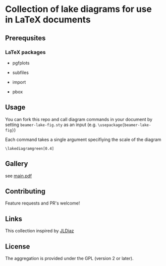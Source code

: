 # Collection of lake diagrams for use in LaTeX documents 

## Prerequsites

### LaTeX packages

* pgfplots

* subfiles

* import

* pbox

## Usage

You can fork this repo and call diagram commands in your document by setting `beamer-lake-fig.sty` as an input (e.g. `\usepackage{beamer-lake-fig}`)

Each command takes a single argument specifiying the scale of the diagram

```
\lakediagramgreen[0.4]
```

## Gallery

see [main.pdf](https://github.com/jsta/beamer-lake-fig/blob/master/main.pdf)

## Contributing

Feature requests and PR's welcome!

## Links

This collection inspired by [JLDiaz](https://tex.stackexchange.com/questions/95044/create-diagrams-in-latex-with-tikz)

## License

The aggregation is provided under the GPL (version 2 or later).
